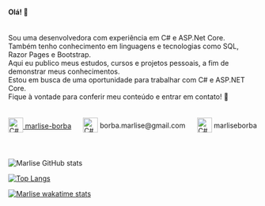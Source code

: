 #### Olá! 👋

<br>
Sou uma desenvolvedora com experiência em C# e ASP.Net Core.<br/>
Também tenho conhecimento em linguagens e tecnologias como SQL, Razor Pages e Bootstrap.<br/>
Aqui eu publico meus estudos, cursos e projetos pessoais, a fim de demonstrar meus conhecimentos.<br/>
Estou em busca de uma oportunidade para trabalhar com C# e ASP.NET Core.<br/>
Fique à vontade para conferir meu conteúdo e entrar em contato! 🤝<br/>
<br/>
<br/>
<div style="display: inline_block">
<a href="https://www.linkedin.com/in/marlise-borba/"> <img style="margin: 0 0 5px 0" align="center" height="30" alt="C#" src="https://cdn1.iconfinder.com/data/icons/logotypes/32/circle-linkedin-1024.png"> marlise-borba</a>
<img style="margin: 0px 0px 5px 20px" align="center" height="30" alt="C#" src="https://static-00.iconduck.com/assets.00/gmail-icon-509x512-ikquhn8l.png" /> borba.marlise@gmail.com
<img style="margin: 0px 0px 5px 20px" align="center" height="30" alt="C#" src="https://logodownload.org/wp-content/uploads/2017/11/discord-logo-1-1.png" /> marliseborba </div>
<br/>
<br/>

![Marlise GitHub stats](https://github-readme-stats.vercel.app/api?username=marliseborba&theme=jolly&show_icons=true&hide_rank=true&include_all_commits=true&bg_color=DEG,00000000,2b1544)

[![Top Langs](https://github-readme-stats.vercel.app/api/top-langs/?username=marliseborba&langs_count=20&theme=jolly&bg_color=DEG,00000000,2b1544&layout=compact)](https://github.com/marliseborba/github-readme-stats)

[![Marlise wakatime stats](https://github-readme-stats.vercel.app/api/wakatime?username=marliseborba&theme=jolly&bg_color=DEG,00000000,2b1544&layout=compact&hide=objective-c,gdscript3,swig,ca65%20assembler,assembly,prolog,binary,gdscript3,other)](https://github.com/marliseborba/github-readme-stats)
<br>
